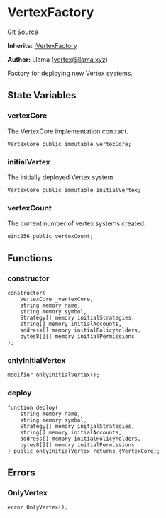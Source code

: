 # VertexFactory
[Git Source](https://github.com/llama-community/vertex-v1/blob/6c2711ddcfd18478ed9aaa1452683c650813cd72/src/factory/VertexFactory.sol)

**Inherits:**
[IVertexFactory](/src/factory/IVertexFactory.sol/contract.IVertexFactory.md)

**Author:**
Llama (vertex@llama.xyz)

Factory for deploying new Vertex systems.


## State Variables
### vertexCore
The VertexCore implementation contract.


```solidity
VertexCore public immutable vertexCore;
```


### initialVertex
The initially deployed Vertex system.


```solidity
VertexCore public immutable initialVertex;
```


### vertexCount
The current number of vertex systems created.


```solidity
uint256 public vertexCount;
```


## Functions
### constructor


```solidity
constructor(
    VertexCore _vertexCore,
    string memory name,
    string memory symbol,
    Strategy[] memory initialStrategies,
    string[] memory initialAccounts,
    address[] memory initialPolicyholders,
    bytes8[][] memory initialPermissions
);
```

### onlyInitialVertex


```solidity
modifier onlyInitialVertex();
```

### deploy


```solidity
function deploy(
    string memory name,
    string memory symbol,
    Strategy[] memory initialStrategies,
    string[] memory initialAccounts,
    address[] memory initialPolicyholders,
    bytes8[][] memory initialPermissions
) public onlyInitialVertex returns (VertexCore);
```

## Errors
### OnlyVertex

```solidity
error OnlyVertex();
```


